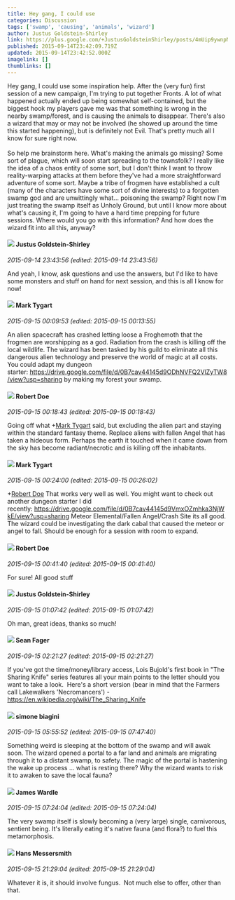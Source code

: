 ```yaml
---
title: Hey gang, I could use
categories: Discussion
tags: ['swamp', 'causing', 'animals', 'wizard']
author: Justus Goldstein-Shirley
link: https://plus.google.com/+JustusGoldsteinShirley/posts/4mUip9ywnpN
published: 2015-09-14T23:42:09.719Z
updated: 2015-09-14T23:42:52.000Z
imagelink: []
thumblinks: []
---
```


Hey gang, I could use some inspiration help. After the (very fun) first session of a new campaign, I&#39;m trying to put together Fronts. A lot of what happened actually ended up being somewhat self-contained, but the biggest hook my players gave me was that something is wrong in the nearby swamp/forest, and is causing the animals to disappear. There&#39;s also a wizard that may or may not be involved (he showed up around the time this started happening), but is definitely not Evil. That&#39;s pretty much all I know for sure right now.<br /><br />So help me brainstorm here. What&#39;s making the animals go missing? Some sort of plague, which will soon start spreading to the townsfolk? I really like the idea of a chaos entity of some sort, but I don&#39;t think I want to throw reality-warping attacks at them before they&#39;ve had a more straightforward adventure of some sort. Maybe a tribe of frogmen have established a cult (many of the characters have some sort of divine interests) to a forgotten swamp god and are unwittingly what... poisoning the swamp? Right now I&#39;m just treating the swamp itself as Unholy Ground, but until I know more about what&#39;s causing it, I&#39;m going to have a hard time prepping for future sessions. Where would you go with this information? And how does the wizard fit into all this, anyway?
<div id='comment z12zvdlyjnyrx3kkq23benkatvzhivomn'>
  <h4><img src='{{site.baseurl}}//images/avatars/103281743953109812860_photo.jpg'> Justus Goldstein-Shirley</h4>
      <p><cite>2015-09-14 23:43:56 (edited: 2015-09-14 23:43:56)</cite></p>
        <p>And yeah, I know, ask questions and use the answers, but I&#39;d like to have some monsters and stuff on hand for next session, and this is all I know for now!</p>
</div>
        

<div id='comment z12zvdlyjnyrx3kkq23benkatvzhivomn'>
  <h4><img src='{{site.baseurl}}//images/avatars/118088719859349999400_photo.jpg'> Mark Tygart</h4>
      <p><cite>2015-09-15 00:09:53 (edited: 2015-09-15 00:13:55)</cite></p>
        <p>An alien spacecraft has crashed letting loose a Froghemoth that the frogmen are worshipping as a god. Radiation from the crash is killing off the local wildlife. The wizard has been tasked by his guild to eliminate all this dangerous alien technology and preserve the world of magic at all costs. You could adapt my dungeon starter: <a href="https://drive.google.com/file/d/0B7cav44145d9ODhNVFQ2VlZyTW8/view?usp=sharing" class="ot-anchor">https://drive.google.com/file/d/0B7cav44145d9ODhNVFQ2VlZyTW8/view?usp=sharing</a> by making my forest your swamp. </p>
</div>
        

<div id='comment z12zvdlyjnyrx3kkq23benkatvzhivomn'>
  <h4><img src='{{site.baseurl}}//images/avatars/105487846931822189120_photo.jpg'> Robert Doe</h4>
      <p><cite>2015-09-15 00:18:43 (edited: 2015-09-15 00:18:43)</cite></p>
        <p>Going off what <span class="proflinkWrapper"><span class="proflinkPrefix">+</span><a class="proflink" href="https://plus.google.com/118088719859349999400" oid="118088719859349999400">Mark Tygart</a></span>​ said, but excluding the alien part and staying within the standard fantasy theme. Replace aliens with fallen Angel that has taken a hideous form. Perhaps the earth it touched when it came down from the sky has become radiant/necrotic and is killing off the inhabitants.</p>
</div>
        

<div id='comment z12zvdlyjnyrx3kkq23benkatvzhivomn'>
  <h4><img src='{{site.baseurl}}//images/avatars/118088719859349999400_photo.jpg'> Mark Tygart</h4>
      <p><cite>2015-09-15 00:24:00 (edited: 2015-09-15 00:26:02)</cite></p>
        <p><span class="proflinkWrapper"><span class="proflinkPrefix">+</span><a class="proflink" href="https://plus.google.com/105487846931822189120" oid="105487846931822189120">Robert Doe</a></span> That works very well as well. You might want to check out another dungeon starter I did recently: <a href="https://drive.google.com/file/d/0B7cav44145d9VmxOZmhka3NjWkE/view?usp=sharing" class="ot-anchor">https://drive.google.com/file/d/0B7cav44145d9VmxOZmhka3NjWkE/view?usp=sharing</a> Meteor Elemental/Fallen Angel/Crash Site its all good. The wizard could be investigating the dark cabal that caused the meteor or angel to fall. Should be enough for a session with room to expand.</p>
</div>
        

<div id='comment z12zvdlyjnyrx3kkq23benkatvzhivomn'>
  <h4><img src='{{site.baseurl}}//images/avatars/105487846931822189120_photo.jpg'> Robert Doe</h4>
      <p><cite>2015-09-15 00:41:40 (edited: 2015-09-15 00:41:40)</cite></p>
        <p>For sure! All good stuff</p>
</div>
        

<div id='comment z12zvdlyjnyrx3kkq23benkatvzhivomn'>
  <h4><img src='{{site.baseurl}}//images/avatars/103281743953109812860_photo.jpg'> Justus Goldstein-Shirley</h4>
      <p><cite>2015-09-15 01:07:42 (edited: 2015-09-15 01:07:42)</cite></p>
        <p>Oh man, great ideas, thanks so much!</p>
</div>
        

<div id='comment z12zvdlyjnyrx3kkq23benkatvzhivomn'>
  <h4><img src='{{site.baseurl}}//images/avatars/109957662124279661127_photo.jpg'> Sean Fager</h4>
      <p><cite>2015-09-15 02:21:27 (edited: 2015-09-15 02:21:27)</cite></p>
        <p>If you&#39;ve got the time/money/library access, Lois Bujold&#39;s first book in &quot;The Sharing Knife&quot; series features all your main points to the letter should you want to take a look.  Here&#39;s a short version (bear in mind that the Farmers call Lakewalkers &#39;Necromancers&#39;) - <a href="https://en.wikipedia.org/wiki/The_Sharing_Knife" class="ot-anchor">https://en.wikipedia.org/wiki/The_Sharing_Knife</a></p>
</div>
        

<div id='comment z12zvdlyjnyrx3kkq23benkatvzhivomn'>
  <h4><img src='{{site.baseurl}}//images/avatars/110406841978593276800_photo.jpg'> simone biagini</h4>
      <p><cite>2015-09-15 05:55:52 (edited: 2015-09-15 07:47:40)</cite></p>
        <p>Something weird is sleeping at the bottom of the swamp and will awak soon. The wizard opened a portal to a far land and animals are migrating through it to a distant swamp, to safety. The magic of the portal is hastening the wake up process ... what is resting there? Why the wizard wants to risk it to awaken to save the local fauna?</p>
</div>
        

<div id='comment z12zvdlyjnyrx3kkq23benkatvzhivomn'>
  <h4><img src='{{site.baseurl}}//images/avatars/105841702863414075175_photo.jpg'> James Wardle</h4>
      <p><cite>2015-09-15 07:24:04 (edited: 2015-09-15 07:24:04)</cite></p>
        <p>The very swamp itself is slowly becoming a (very large) single, carnivorous, sentient being. It&#39;s literally eating it&#39;s native fauna (and flora?) to fuel this metamorphosis.</p>
</div>
        

<div id='comment z12zvdlyjnyrx3kkq23benkatvzhivomn'>
  <h4><img src='{{site.baseurl}}//images/avatars/103621222517115518496_photo.jpg'> Hans Messersmith</h4>
      <p><cite>2015-09-15 21:29:04 (edited: 2015-09-15 21:29:04)</cite></p>
        <p>Whatever it is, it should involve fungus.  Not much else to offer, other than that.</p>
</div>
        